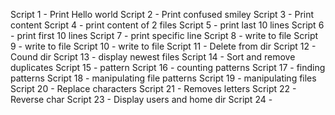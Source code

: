 Script 1 - Print Hello world
Script 2 - Print confused smiley
Script 3 - Print content
Script 4 - print content of 2 files
Script 5 - print last 10 lines
Script 6 - print first 10 lines
Script 7 - print specific line
Script 8 - write to file
Script 9 - write to file
Script 10 - write to file
Script 11 - Delete from dir
Script 12 - Cound dir
Script 13 - display newest files
Script 14 - Sort and remove duplicates
Script 15 - pattern
Script 16 - counting patterns
Script 17 - finding patterns
Script 18 - manipulating file patterns
Script 19 - manipulating files
Script 20 - Replace characters
Script 21 - Removes letters
Script 22 - Reverse char
Script 23 - Display users and home dir
Script 24 -  
